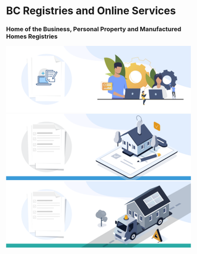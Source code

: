 # BC Registries and Online Services


### Home of the Business, Personal Property and Manufactured Homes Registries


![Business Registry Image](images/businessregistry.png)
![Personal Property Registry Image](images/propertyvisual.png)
![Manufactured Homes Registry Image](images/manufacturedvisual.png)